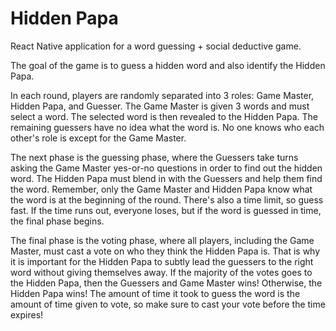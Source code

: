 # Hidden Papa
React Native application for a word guessing + social deductive game.

The goal of the game is to guess a hidden word and also identify the Hidden Papa.

In each round, players are randomly separated into 3 roles: Game Master, Hidden Papa, and Guesser.
The Game Master is given 3 words and must select a word. The selected word is then revealed to the Hidden Papa.
The remaining guessers have no idea what the word is. No one knows who each other's role is except for the Game
Master.

The next phase is the guessing phase, where the Guessers take turns asking the Game Master yes-or-no questions
in order to find out the hidden word. The Hidden Papa must blend in with the Guessers and help them find the
word. Remember, only the Game Master and Hidden Papa know what the word is at the beginning of the round. There's
also a time limit, so guess fast. If the time runs out, everyone loses, but if the word is guessed in time, the
final phase begins.

The final phase is the voting phase, where all players, including the Game Master, must cast a vote on who they
think the Hidden Papa is. That is why it is important for the Hidden Papa to subtly lead the guessers to the right
word without giving themselves away. If the majority of the votes goes to the Hidden Papa, then the Guessers and
Game Master wins! Otherwise, the Hidden Papa wins! The amount of time it took to guess the word
is the amount of time given to vote, so make sure to cast your vote before the time expires!

